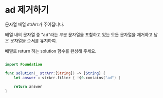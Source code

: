 ad 제거하기
==============

문자열 배열 strArr가 주어집니다.    

배열 내의 문자열 중 "ad"라는 부분 문자열을 포함하고 있는 모든 문자열을 제거하고 남은 문자열을 순서를 유지하여.  

배열로 return 하는 solution 함수를 완성해 주세요.   

```swift

import Foundation

func solution(_ strArr:[String]) -> [String] {
    let answer = strArr.filter { !$0.contains("ad") }
    
    return answer
}

```

